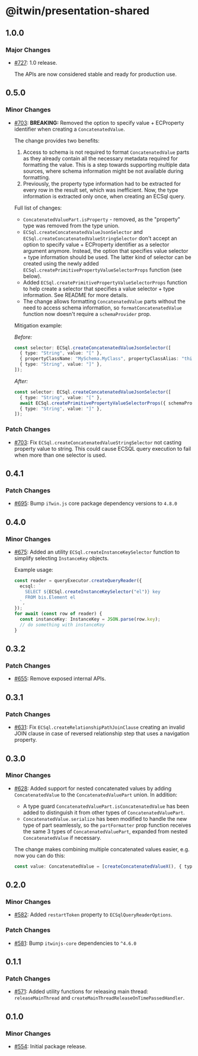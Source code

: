 # @itwin/presentation-shared

## 1.0.0

### Major Changes

- [#727](https://github.com/iTwin/presentation/pull/727): 1.0 release.

  The APIs are now considered stable and ready for production use.

## 0.5.0

### Minor Changes

- [#703](https://github.com/iTwin/presentation/pull/703): **BREAKING:** Removed the option to specify value + ECProperty identifier when creating a `ConcatenatedValue`.

  The change provides two benefits:

  1. Access to schema is not required to format `ConcatenatedValue` parts as they already contain all the necessary metadata required for formatting the value. This is a step towards supporting multiple data sources, where schema information might be not available during formatting.
  2. Previously, the property type information had to be extracted for every row in the result set, which was inefficient. Now, the type information is extracted only once, when creating an ECSql query.

  Full list of changes:

  - `ConcatenatedValuePart.isProperty` - removed, as the "property" type was removed from the type union.
  - `ECSql.createConcatenatedValueJsonSelector` and `ECSql.createConcatenatedValueStringSelector` don't accept an option to specify value + ECProperty identifier as a selector argument anymore. Instead, the option that specifies value selector + type information should be used. The latter kind of selector can be created using the newly added `ECSql.createPrimitivePropertyValueSelectorProps` function (see below).
  - Added `ECSql.createPrimitivePropertyValueSelectorProps` function to help create a selector that specifies a value selector + type information. See README for more details.
  - The change allows formatting `ConcatenatedValue` parts without the need to access schema information, so `formatConcatenatedValue` function now doesn't require a `schemaProvider` prop.

  Mitigation example:

  _Before:_

  ```ts
  const selector: ECSql.createConcatenatedValueJsonSelector([
    { type: "String", value: "[" },
    { propertyClassName: "MySchema.MyClass", propertyClassAlias: "this", propertyName: "PropX" },
    { type: "String", value: "]" },
  ]);
  ```

  _After:_

  ```ts
  const selector: ECSql.createConcatenatedValueJsonSelector([
    { type: "String", value: "[" },
    await ECSql.createPrimitivePropertyValueSelectorProps({ schemaProvider, propertyClassName: "MySchema.MyClass", propertyClassAlias: "this", propertyName: "PropX" }),
    { type: "String", value: "]" },
  ]);
  ```

### Patch Changes

- [#703](https://github.com/iTwin/presentation/pull/703): Fix `ECSql.createConcatenatedValueStringSelector` not casting property value to string. This could cause ECSQL query execution to fail when more than one selector is used.

## 0.4.1

### Patch Changes

- [#695](https://github.com/iTwin/presentation/pull/695): Bump `iTwin.js` core package dependency versions to `4.8.0`

## 0.4.0

### Minor Changes

- [#675](https://github.com/iTwin/presentation/pull/675): Added an utility `ECSql.createInstanceKeySelector` function to simplify selecting `InstanceKey` objects.

  Example usage:

  ```ts
  const reader = queryExecutor.createQueryReader({
    ecsql: `
      SELECT ${ECSql.createInstanceKeySelector("el")} key
      FROM bis.Element el
    `,
  });
  for await (const row of reader) {
    const instanceKey: InstanceKey = JSON.parse(row.key);
    // do something with instanceKey
  }
  ```

## 0.3.2

### Patch Changes

- [#655](https://github.com/iTwin/presentation/pull/655): Remove exposed internal APIs.

## 0.3.1

### Patch Changes

- [#631](https://github.com/iTwin/presentation/pull/631): Fix `ECSql.createRelationshipPathJoinClause` creating an invalid JOIN clause in case of reversed relationship step that uses a navigation property.

## 0.3.0

### Minor Changes

- [#628](https://github.com/iTwin/presentation/pull/628): Added support for nested concatenated values by adding `ConcatenatedValue` to the `ConcatenatedValuePart` union. In addition:

  - A type guard `ConcatenatedValuePart.isConcatenatedValue` has been added to distinguish it from other types of `ConcatenatedValuePart`.
  - `ConcatenatedValue.serialize` has been modified to handle the new type of part seamlessly, so the `partFormatter` prop function receives the same 3 types of `ConcatenatedValuePart`, expanded from nested `ConcatenatedValue` if necessary.

  The change makes combining multiple concatenated values easier, e.g. now you can do this:

  ```ts
  const value: ConcatenatedValue = [createConcatenatedValueX(), { type: "String", value: " - " }, createConcatenatedValueY()];
  ```

## 0.2.0

### Minor Changes

- [#582](https://github.com/iTwin/presentation/pull/582): Added `restartToken` property to `ECSqlQueryReaderOptions`.

### Patch Changes

- [#581](https://github.com/iTwin/presentation/pull/581): Bump `itwinjs-core` dependencies to `^4.6.0`

## 0.1.1

### Patch Changes

- [#571](https://github.com/iTwin/presentation/pull/571): Added utility functions for releasing main thread: `releaseMainThread` and `createMainThreadReleaseOnTimePassedHandler`.

## 0.1.0

### Minor Changes

- [#554](https://github.com/iTwin/presentation/pull/554): Initial package release.
